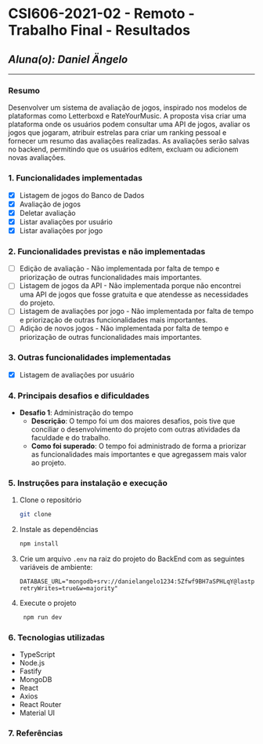 # **CSI606-2021-02 - Remoto - Trabalho Final - Resultados**

## _Aluna(o): Daniel Ängelo_

---

<!-- Este documento tem como objetivo apresentar o projeto desenvolvido, considerando o que foi definido na proposta e o produto final. -->

### Resumo

Desenvolver um sistema de avaliação de jogos, inspirado nos modelos de plataformas como Letterboxd e RateYourMusic. A proposta visa criar uma plataforma onde os usuários podem consultar uma API de jogos, avaliar os jogos que jogaram, atribuir estrelas para criar um ranking pessoal e fornecer um resumo das avaliações realizadas. As avaliações serão salvas no backend, permitindo que os usuários editem, excluam ou adicionem novas avaliações.

### 1. Funcionalidades implementadas

<!-- Descrever as funcionalidades que eram previstas e foram implementas. -->

- [x] Listagem de jogos do Banco de Dados
- [x] Avaliação de jogos
- [x] Deletar avaliação
- [x] Listar avaliações por usuário
- [x] Listar avaliações por jogo

### 2. Funcionalidades previstas e não implementadas

<!-- Descrever as funcionalidades que eram previstas e não foram implementas, apresentando uma breve justificativa do porquê elas não foram incluídas -->

- [ ] Edição de avaliação - Não implementada por falta de tempo e priorização de outras funcionalidades mais importantes.
- [ ] Listagem de jogos da API - Não implementada porque não encontrei uma API de jogos que fosse gratuita e que atendesse as necessidades do projeto.
- [ ] Listagem de avaliações por jogo - Não implementada por falta de tempo e priorização de outras funcionalidades mais importantes.
- [ ] Adição de novos jogos - Não implementada por falta de tempo e priorização de outras funcionalidades mais importantes.

### 3. Outras funcionalidades implementadas

<!-- Descrever as funcionalidades implementas além daquelas que foram previstas, caso se aplique.  -->

- [x] Listagem de avaliações por usuário

### 4. Principais desafios e dificuldades

<!-- Descrever os principais desafios encontrados no desenvolvimento do trabalho, quais foram as dificuldades e como elas foram superadas e resolvidas. -->

- **Desafio 1**: Administração do tempo
  - **Descrição**: O tempo foi um dos maiores desafios, pois tive que conciliar o desenvolvimento do projeto com outras atividades da faculdade e do trabalho.
  - **Como foi superado**: O tempo foi administrado de forma a priorizar as funcionalidades mais importantes e que agregassem mais valor ao projeto.

### 5. Instruções para instalação e execução

<!-- Descrever o que deve ser feito para instalar (ou baixar) a aplicação, o que precisa ser configurando (parâmetros, banco de dados e afins) e como executá-la. -->

1. Clone o repositório

   ```bash
   git clone
   ```

2. Instale as dependências

   ```bash
   npm install
   ```

3. Crie um arquivo `.env` na raiz do projeto do BackEnd com as seguintes variáveis de ambiente:

   ```env
   DATABASE_URL="mongodb+srv://danielangelo1234:5Zfwf9BH7aSPHLqY@lastplayed.hrc2e2u.mongodb.net/LastPlayed?retryWrites=true&w=majority"
   ```

4. Execute o projeto

   ```bash
    npm run dev
   ```

### 6. Tecnologias utilizadas

<!-- Listar as tecnologias de programação e ferramentas utilizadas no desenvolvimento do projeto. -->

- TypeScript
- Node.js
- Fastify
- MongoDB
- React
- Axios
- React Router
- Material UI

### 7. Referências

<!-- Referências podem ser incluídas, caso necessário. Utilize o padrão ABNT. -->
